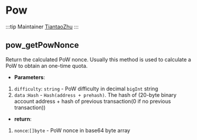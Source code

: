 # Pow

:::tip Maintainer
[TiantaoZhu](https://github.com/TiantaoZhu)
:::

## pow_getPowNonce
Return the calculated PoW nonce. Usually this method is used to calculate a PoW to obtain an one-time quota.

- **Parameters**: 
1. `difficulty`: `string` - PoW difficulty in decimal `bigInt` string
2. `data` :`Hash` -  `Hash(address + prehash)`. The hash of (20-byte binary account address + hash of previous transaction(0 if no previous transaction))

- **return**:
1. `nonce`:`[]byte` - PoW nonce in base64 byte array
